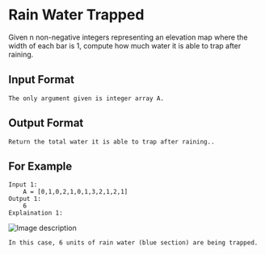 
# Rain Water Trapped

Given n non-negative integers representing an elevation map where the width of each bar is 1, compute how much water it is able to trap after raining.

## Input Format
```
The only argument given is integer array A.
```

## Output Format
```
Return the total water it is able to trap after raining..
```
## For Example

```
Input 1:
    A = [0,1,0,2,1,0,1,3,2,1,2,1]
Output 1:
    6
Explaination 1:
```
![Image description](http://i.imgur.com/0qkUFco.png)


```
In this case, 6 units of rain water (blue section) are being trapped.
```

